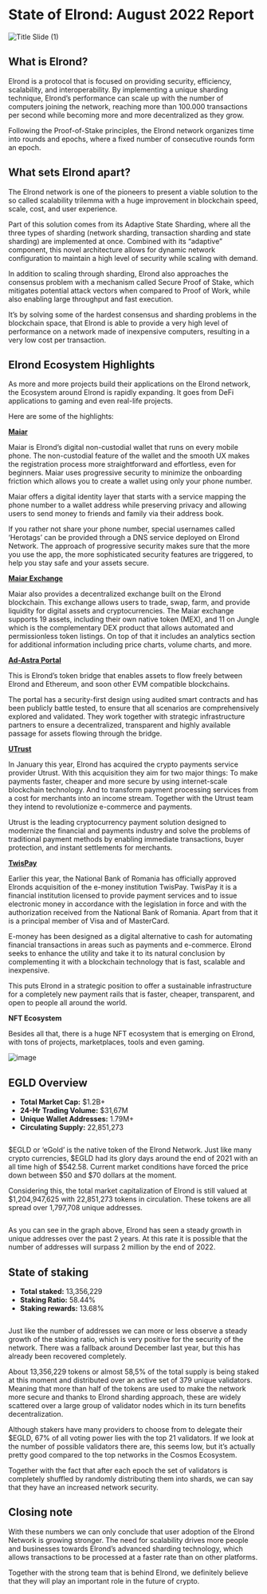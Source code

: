 # State of Elrond: August 2022 Report

![Title Slide (1)](https://user-images.githubusercontent.com/95366163/185878097-9f3deb4e-9fb0-4a6c-832e-cc75b25aa71f.png)

## What is Elrond?

Elrond is a protocol that is focused on providing security, efficiency, scalability, and interoperability. By implementing a unique sharding technique, Elrond’s performance can scale up with the number of computers joining the network, reaching more than 100.000 transactions per second while becoming more and more decentralized as they grow.

Following the Proof-of-Stake principles, the Elrond network organizes time into rounds and epochs, where a fixed number of consecutive rounds form an epoch.

## What sets Elrond apart?

The Elrond network is one of the pioneers to present a viable solution to the so called scalability trilemma with a huge improvement in blockchain speed, scale, cost, and user experience.

Part of this solution comes from its Adaptive State Sharding, where all the three types of sharding (network sharding, transaction sharding and state sharding) are implemented at once. Combined with its “adaptive” component, this novel architecture allows for dynamic network configuration to maintain a high level of security while scaling with demand.

In addition to scaling through sharding, Elrond also approaches the consensus problem with a mechanism called Secure Proof of Stake, which mitigates potential attack vectors when compared to Proof of Work, while also enabling large throughput and fast execution.

It’s by solving some of the hardest consensus and sharding problems in the blockchain space, that Elrond is able to provide a very high level of performance on a network made of inexpensive computers, resulting in a very low cost per transaction.

## Elrond Ecosystem Highlights

As more and more projects build their applications on the Elrond network, the Ecosystem around Elrond is rapidly expanding. It goes from DeFi applications to gaming and even real-life projects.

Here are some of the highlights:

[**Maiar**](https://maiar.com/)

Maiar is Elrond’s digital non-custodial wallet that runs on every mobile phone. The non-custodial feature of the wallet and the smooth UX makes the registration process more straightforward and effortless, even for beginners. Maiar uses progressive security to minimize the onboarding friction which allows you to create a wallet using only your phone number.

Maiar offers a digital identity layer that starts with a service mapping the phone number to a wallet address while preserving privacy and allowing users to send money to friends and family via their address book.

If you rather not share your phone number, special usernames called ‘Herotags’ can be provided through a DNS service deployed on Elrond Network. The approach of progressive security makes sure that the more you use the app, the more sophisticated security features are triggered, to help you stay safe and your assets secure.

[**Maiar Exchange**](https://maiar.exchange/)

Maiar also provides a decentralized exchange built on the Elrond blockchain. This exchange allows users to trade, swap, farm, and provide liquidity for digital assets and cryptocurrencies. The Maiar exchange supports 19 assets, including their own native token (MEX), and 11 on Jungle which is the complementary DEX product that allows automated and permissionless token listings. On top of that it includes an analytics section for additional information including price charts, volume charts, and more.

[**Ad-Astra Portal**](https://ad-astra.elrond.com/)

This is Elrond’s token bridge that enables assets to flow freely between Elrond and Ethereum, and soon other EVM compatible blockchains.

The portal has a security-first design using audited smart contracts and has been publicly battle tested, to ensure that all scenarios are comprehensively explored and validated. They work together with strategic infrastructure partners to ensure a decentralized, transparent and highly available passage for assets flowing through the bridge.

[**UTrust**](https://utrust.com/)

In January this year, Elrond has acquired the crypto payments service provider Utrust. With this acquisition they aim for two major things: To make payments faster, cheaper and more secure by using internet-scale blockchain technology. And to transform payment processing services from a cost for merchants into an income stream. Together with the Utrust team they intend to revolutionize e-commerce and payments.

Utrust is the leading cryptocurrency payment solution designed to modernize the financial and payments industry and solve the problems of traditional payment methods by enabling immediate transactions, buyer protection, and instant settlements for merchants.

[**TwisPay**](https://www.twispay.com/en/)

Earlier this year, the National Bank of Romania has officially approved Elronds acquisition of the e-money institution TwisPay. TwisPay it is a financial institution licensed to provide payment services and to issue electronic money in accordance with the legislation in force and with the authorization received from the National Bank of Romania. Apart from that it is a principal member of Visa and of MasterCard.

E-money has been designed as a digital alternative to cash for automating financial transactions in areas such as payments and e-commerce. Elrond seeks to enhance the utility and take it to its natural conclusion by complementing it with a blockchain technology that is fast, scalable and inexpensive.

This puts Elrond in a strategic position to offer a sustainable infrastructure for a completely new payment rails that is faster, cheaper, transparent, and open to people all around the world.

**NFT Ecosystem**

Besides all that, there is a huge NFT ecosystem that is emerging on Elrond, with tons of projects, marketplaces, tools and even gaming.

![image](https://user-images.githubusercontent.com/95366163/184906313-7f7d14bd-636a-4316-8f3f-e96ee2a4c7ee.png)

## EGLD Overview

* **Total Market Cap:** $1.2B+
* **24-Hr Trading Volume:** $31,67M
* **Unique Wallet Addresses:** 1.79M+
* **Circulating Supply:** 22,851,273

<figure><img src="https://user-images.githubusercontent.com/95366163/185879234-52a0fd63-a6de-4cf2-8bb3-76ac1f0de287.png" alt=""><figcaption></figcaption></figure>

$EGLD or ‘eGold’ is the native token of the Elrond Network. Just like many crypto currencies, $EGLD had its glory days around the end of 2021 with an all time high of $542.58. Current market conditions have forced the price down between $50 and $70 dollars at the moment.

Considering this, the total market capitalization of Elrond is still valued at $1,204,947,625 with 22,851,273 tokens in circulation. These tokens are all spread over 1,797,708 unique addresses.

<figure><img src="https://user-images.githubusercontent.com/95366163/185879414-021606f2-8c6a-45b0-aa9c-b3c0b44250a5.png" alt=""><figcaption></figcaption></figure>

As you can see in the graph above, Elrond has seen a steady growth in unique addresses over the past 2 years. At this rate it is possible that the number of addresses will surpass 2 million by the end of 2022.

## State of staking

* **Total staked:** 13,356,229
* **Staking Ratio:** 58.44%
* **Staking rewards:** 13.68%

<figure><img src="https://user-images.githubusercontent.com/95366163/185879622-9f8315a8-c814-4f86-acda-49f545cc018d.png" alt=""><figcaption></figcaption></figure>

Just like the number of addresses we can more or less observe a steady growth of the staking ratio, which is very positive for the security of the network. There was a fallback around December last year, but this has already been recovered completely.

About 13,356,229 tokens or almost 58,5% of the total supply is being staked at this moment and distributed over an active set of 379 unique validators. Meaning that more than half of the tokens are used to make the network more secure and thanks to Elrond sharding approach, these are widely scattered over a large group of validator nodes which in its turn benefits decentralization.

Although stakers have many providers to choose from to delegate their $EGLD, 67% of all voting power lies with the top 21 validators. If we look at the number of possible validators there are, this seems low, but it’s actually pretty good compared to the top networks in the Cosmos Ecosystem.

Together with the fact that after each epoch the set of validators is completely shuffled by randomly distributing them into shards, we can say that they have an increased network security.

## Closing note

With these numbers we can only conclude that user adoption of the Elrond Network is growing stronger. The need for scalability drives more people and businesses towards Elrond’s advanced sharding technology, which allows transactions to be processed at a faster rate than on other platforms.

Together with the strong team that is behind Elrond, we definitely believe that they will play an important role in the future of crypto.
